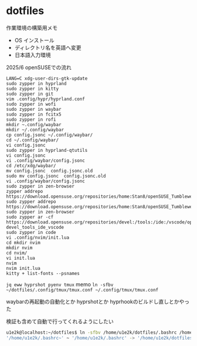 # dotfiles

作業環境の構築用メモ

- OS インストール
- ディレクトリ名を英語へ変更
- 日本語入力環境

2025/6 openSUSEでの流れ

```
LANG=C xdg-user-dirs-gtk-update
sudo zypper in hyprland
sudo zypper in kitty
sudo zypper in git
vim .config/hypr/hyprland.conf 
sudo zypper in wofi
sudo zypper in waybar
sudo zypper in fcitx5
sudo zypper in rofi
mkdir ~.config/waybar
mkdir ~/.config/waybar
cp config.jsonc ~/.config/waybar/
cd ~/.config/waybar/
vi config.jsonc 
sudo zypper in hyprland-qtutils
vi config.jsonc 
vi .config/waybar/config.jsonc 
cd /etc/xdg/waybar/
mv config.jsonc  config.jsonc.old
sudo mv config.jsonc  config.jsonc.old
vi .config/waybar/config.jsonc 
sudo zypper in zen-browser
zypper addrepo https://download.opensuse.org/repositories/home:Stan8/openSUSE_Tumbleweed/home:Stan8.repo
sudo zypper addrepo https://download.opensuse.org/repositories/home:Stan8/openSUSE_Tumbleweed/home:Stan8.repo
sudo zypper in zen-browser
sudo zypper ar -cf https://download.opensuse.org/repositories/devel:/tools:/ide:/vscode/openSUSE_Tumbleweed devel_tools_ide_vscode
sudo zypper in code
vi .config/nvim/init.lua
cd mkdir nvim
mkdir nvim
cd nvim/
vi init.lua
nvim
nvim init.lua 
kitty + list-fonts --psnames
```

`jq eww hyprshot pyenv tmux`
memo `ln -sfbv ~/dotfiles/.config/tmux/tmux.conf ~/.config/tmux/tmux.conf`


waybarの再起動の自動化とか
hyprshotとか
hyprhookのビルドし直しとかやった

検証も含めて自動で行ってくれるようにしたい

```bash
u1e2k@localhost:~/dotfiles$ ln -sfbv /home/u1e2k/dotfiles/.bashrc /home/u1e2k/.bashrc
'/home/u1e2k/.bashrc~' ~ '/home/u1e2k/.bashrc' -> '/home/u1e2k/dotfiles/.bashrc'
```